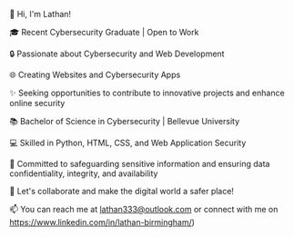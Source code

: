 👋 Hi, I'm Lathan!

🎓 Recent Cybersecurity Graduate | Open to Work

🔒 Passionate about Cybersecurity and Web Development

🌐 Creating Websites and Cybersecurity Apps

✨ Seeking opportunities to contribute to innovative projects and enhance online security

📚 Bachelor of Science in Cybersecurity | Bellevue University

💻 Skilled in Python, HTML, CSS, and Web Application Security

🔐 Committed to safeguarding sensitive information and ensuring data confidentiality, integrity, and availability

🌟 Let's collaborate and make the digital world a safer place!

📫 You can reach me at lathan333@outlook.com or connect with me on https://www.linkedin.com/in/lathan-birmingham/)
<!---
lathan333/lathan333 is a ✨ special ✨ repository because its `README.md` (this file) appears on your GitHub profile.
You can click the Preview link to take a look at your changes.
--->
